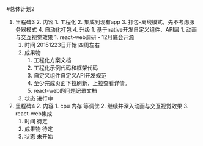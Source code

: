#总体计划2

1. 里程碑3
	2. 内容
		1. 工程化 
			2. 集成到现有app 
			3. 打包-离线模式，先不考虑服务器模式 
			4. 自动化打包
			4. 升级 
		1. 基于native开发自定义组件、API层
		1. 动画与交互视觉效果
		1. react-web调研 - 12月底会开源
	1. 时间 20151223日开始 四周左右
	1. 成果物
		1. 工程化方案文档
		2. 工程化示例代码和框架代码
		3. 自定义组件自定义API开发规范
		4. 至少完成页面下拉刷新，上拉查看详情。
		5. react-web的问题记录文档
	1. 状态 进行中
1. 里程碑4
	2. 内容
		1. cpu 内存 等调优
		2. 继续并深入动画与交互视觉效果
		3. react-web集成
	1. 时间 待定
	1. 成果物 待定
	1. 状态 未开始


